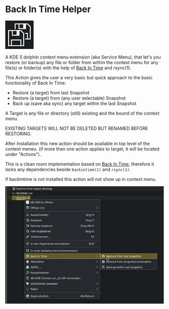 # Back In Time Helper

![logo](assets/images/back-in-time-helper-logo.png)

A KDE 5 dolphin context menu extension (aka Service Menu), that let's you
restore (or backup) any file or folder from within the context menu for any
file(s) or folder(s) with the help of [Back In Time][bitdoc] and rsync(1).

This Action gives the user a very basic but quick approach to the basic
functionality of Back In Time:

* Restore (a target) from last Snapshot
* Restore (a target) from (any user selectable) Snapshot
* Back up (save aka sync) any target within the last Snapshot

A Target is any file or directory (still) existing and the bound of the
context menu.

EXISTING TARGETS WILL NOT BE DELETED BUT RENAMED BEFORE RESTORING.

After Installation this new action should be available in top level of the
context meneu. (if more than one action applies to target, it will be
located under "Actions").

This is a clean room implementation based on [Back In Time][bitdoc], therefore
it lacks any dependencies beside `backintime(1)` and `rsync(1)`.

If backintime is not installed this action will not show up in context menu.

![in-action-screenshot](assets/images/back-in-time-helper-screen.png)

[bitdoc]: https://backintime.readthedocs.io/en/latest/
